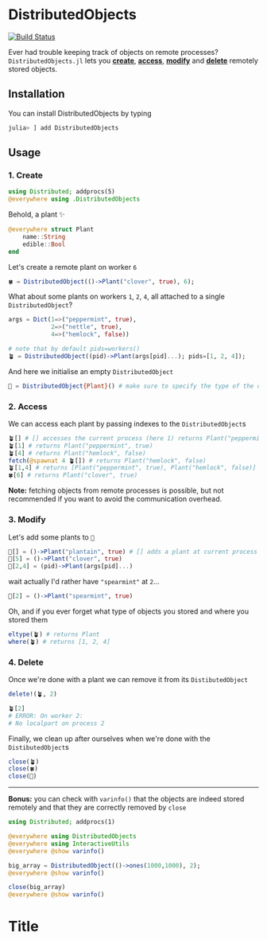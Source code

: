 # DistributedObjects

[![Build Status](https://github.com/Selim78/DistributedObjects.jl/actions/workflows/CI.yml/badge.svg?branch=main)](https://github.com/Selim78/DistributedObjects.jl/actions/workflows/CI.yml?query=branch%3Amain)

Ever had trouble keeping track of objects on remote processes? <br>
`DistributedObjects.jl` lets you [**create**](#1-create), [**access**](#2-access), [**modify**](#3-modify) and [**delete**](#4-delete) remotely stored objects.

## Installation

You can install DistributedObjects by typing

```julia
julia> ] add DistributedObjects
```

## Usage

### 1. Create

```julia
using Distributed; addprocs(5)
@everywhere using .DistributedObjects
```
Behold, a plant ✨
```julia
@everywhere struct Plant
    name::String
    edible::Bool
end
```
Let's create a remote plant on worker `6`
```julia
🍀 = DistributedObject(()->Plant("clover", true), 6);
```
What about some plants on workers `1`, `2`, `4`, all attached to a single `DistributedObject`?
```julia
args = Dict(1=>("peppermint", true), 
            2=>("nettle", true), 
            4=>("hemlock", false))

# note that by default pids=workers()
🪴 = DistributedObject((pid)->Plant(args[pid]...); pids=[1, 2, 4]);
```
And here we initialise an empty `DistributedObject`

```julia
🌱 = DistributedObject{Plant}() # make sure to specify the type of the objects it'll receive
```

### 2. Access

We can access each plant by passing indexes to the `DistributedObject`s
```julia
🪴[] # [] accesses the current process (here 1) returns Plant("peppermint", true)
🪴[1] # returns Plant("peppermint", true)
🪴[4] # returns Plant("hemlock", false)
fetch(@spawnat 4 🪴[]) # returns Plant("hemlock", false)
🪴[1,4] # returns [Plant("peppermint", true), Plant("hemlock", false)]
🍀[6] # returns Plant("clover", true)
```

**Note:** fetching objects from remote processes is possible, but not recommended if you want to avoid the communication overhead.


### 3. Modify

Let's add some plants to `🌱`

```julia
🌱[] = ()->Plant("plantain", true) # [] adds a plant at current process (here 1) 
🌱[5] = ()->Plant("clover", true)
🌱[2,4] = (pid)->Plant(args[pid]...)
```
wait actually I'd rather have `"spearmint"` at `2`...
```julia
🌱[2] = ()->Plant("spearmint", true)
```

Oh, and if you ever forget what type of objects you stored and where you stored them
```julia
eltype(🪴) # returns Plant
where(🪴) # returns [1, 2, 4]
```

### 4. Delete

Once we're done with a plant we can remove it from its `DistibutedObject`
```julia
delete!(🪴, 2)

🪴[2]
# ERROR: On worker 2:
# No localpart on process 2
```


Finally, we clean up after ourselves when we're done with the `DistibutedObject`s

```julia
close(🪴)
close(🍀)
close(🌱)
```

---
 **Bonus:** you can check with `varinfo()` that the objects are indeed stored remotely and that they are correctly removed by `close`
```julia
using Distributed; addprocs(1)

@everywhere using DistributedObjects
@everywhere using InteractiveUtils
@everywhere @show varinfo()

big_array = DistributedObject(()->ones(1000,1000), 2);
@everywhere @show varinfo()

close(big_array)
@everywhere @show varinfo()
```

# Title